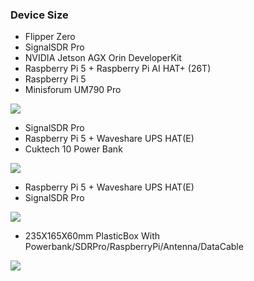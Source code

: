 ### Device Size
 - Flipper Zero
 - SignalSDR Pro
 - NVIDIA Jetson AGX Orin DeveloperKit
 - Raspberry Pi 5 + Raspberry Pi AI HAT+ (26T)
 - Raspberry Pi 5
 - Minisforum UM790 Pro

![](https://github.com/signalens/signalsdrpro/blob/main/img/size/size1.png?raw=true)

 - SignalSDR Pro
 - Raspberry Pi 5 + Waveshare UPS HAT(E)
 - Cuktech 10 Power Bank

![](https://github.com/signalens/signalsdrpro/blob/main/img/size/size2.png?raw=true)

 - Raspberry Pi 5 + Waveshare UPS HAT(E)
 - SignalSDR Pro

![](https://github.com/signalens/signalsdrpro/blob/main/img/size/size3.png?raw=true)

 - 235X165X60mm PlasticBox With Powerbank/SDRPro/RaspberryPi/Antenna/DataCable

![](https://github.com/signalens/signalsdrpro/blob/main/img/size/size4.png?raw=true)

